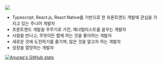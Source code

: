 <img src="https://capsule-render.vercel.app/api?type=soft&color=66D7D1&height=200&section=header&text=hello,yeonniverse&fontSize=33" />

-	Typescript, React.js, React Native를 기반으로 한 프론트엔드 개발에 관심을 가지고 있는 주니어 개발자
-	프론트엔드 개발을 주무기로 가진, 제너럴리스트를 꿈꾸는 개발자
-	사람을 만나고, 무엇이든 함께 하는 것을 좋아하는 개발자
-	새로운 것에 도전하기를 즐기며, 많은 것을 알고자 하는 개발자
-	성장을 열망하는 개발자

[![Anurag's GitHub stats](https://github-readme-stats.vercel.app/api?username=yeonnybus)](https://github.com/anuraghazra/github-readme-stats)

<!--
**yeonnybus/yeonnybus** is a ✨ _special_ ✨ repository because its `README.md` (this file) appears on your GitHub profile.

Here are some ideas to get you started:

- 🔭 I’m currently working on ...
- 🌱 I’m currently learning ...
- 👯 I’m looking to collaborate on ...
- 🤔 I’m looking for help with ...
- 💬 Ask me about ...
- 📫 How to reach me: ...
- 😄 Pronouns: ...
- ⚡ Fun fact: ...
-->
